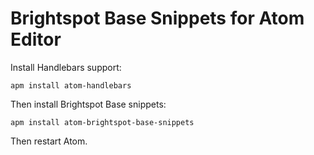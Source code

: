 Brightspot Base Snippets for Atom Editor
========================================

Install Handlebars support:

`apm install atom-handlebars`

Then install Brightspot Base snippets:

`apm install atom-brightspot-base-snippets`

Then restart Atom.
